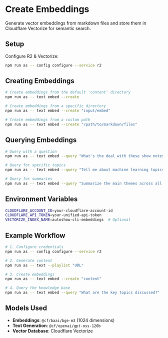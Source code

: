 # Create Embeddings

Generate vector embeddings from markdown files and store them in Cloudflare Vectorize for semantic search.

## Setup

Configure R2 & Vectorize:
```bash
npm run as -- config configure --service r2
```

## Creating Embeddings

```bash
# Create embeddings from the default 'content' directory
npm run as -- text embed --create

# Create embeddings from a specific directory
npm run as -- text embed --create "input/embed"

# Create embeddings from a custom path
npm run as -- text embed --create "/path/to/markdown/files"
```

## Querying Embeddings

```bash
# Query with a question
npm run as -- text embed --query "What's the deal with these show notes?"

# Query for specific topics
npm run as -- text embed --query "Tell me about machine learning topics discussed"

# Query for summaries
npm run as -- text embed --query "Summarize the main themes across all documents"
```

## Environment Variables

```bash
CLOUDFLARE_ACCOUNT_ID=your-cloudflare-account-id
CLOUDFLARE_API_TOKEN=your-unified-api-token
VECTORIZE_INDEX_NAME=autoshow-cli-embeddings  # Optional
```

## Example Workflow

```bash
# 1. Configure credentials
npm run as -- config configure --service r2

# 2. Generate content
npm run as -- text --playlist "URL"

# 3. Create embeddings
npm run as -- text embed --create "content"

# 4. Query the knowledge base
npm run as -- text embed --query "What are the key topics discussed?"
```

## Models Used

- **Embeddings**: `@cf/baai/bge-m3` (1024 dimensions)
- **Text Generation**: `@cf/openai/gpt-oss-120b`
- **Vector Database**: Cloudflare Vectorize